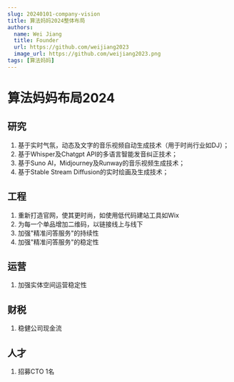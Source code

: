 ```yaml
---
slug: 20240101-company-vision
title: 算法妈妈2024整体布局
authors:
  name: Wei Jiang
  title: Founder
  url: https://github.com/weijiang2023
  image_url: https://github.com/weijiang2023.png
tags: [算法妈妈]
---
```


# 算法妈妈布局2024
## 研究

1. 基于实时气氛，动态及文字的音乐视频自动生成技术（用于时尚行业如DJ）；
2. 基于Whisper及Chatgpt API的多语言智能发音纠正技术；
3. 基于Suno AI，Midjourney及Runway的音乐视频生成技术；
4. 基于Stable Stream Diffusion的实时绘画及生成技术；

## 工程

1. 重新打造官网，使其更时尚，如使用低代码建站工具如Wix
2. 为每一个单品增加二维码，以链接线上与线下
3. 加强"精准问答服务"的持续性
4. 加强"精准问答服务"的稳定性

## 运营

1. 加强实体空间运营稳定性

## 财税

1. 稳健公司现金流

## 人才

1. 招募CTO 1名